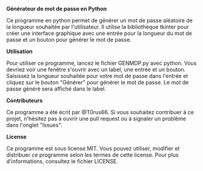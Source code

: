 **Générateur de mot de passe en Python**

Ce programme en python permet de générer un mot de passe aléatoire de la longueur souhaitée par l'utilisateur. Il utilise la bibliothèque tkinter pour créer une interface graphique avec une entrée pour la longueur du mot de passe et un bouton pour générer le mot de passe.

**Utilisation**

Pour utiliser ce programme, lancez le fichier GENMDP.py avec python. Vous devriez voir une fenêtre s'ouvrir avec un label, une entrée et un bouton. Saisissez la longueur souhaitée pour votre mot de passe dans l'entrée et cliquez sur le bouton "Générer" pour générer le mot de passe. Le mot de passe généré sera affiché dans le label.

**Contributeurs**

Ce programme a été écrit par @T0rus66. Si vous souhaitez contribuer à ce projet, n'hésitez pas à ouvrir une pull request ou à signaler un problème dans l'onglet "Issues".

**License**

Ce programme est sous license MIT. Vous pouvez utiliser, modifier et distribuer ce programme selon les termes de cette license. Pour plus d'informations, consultez le fichier LICENSE.
